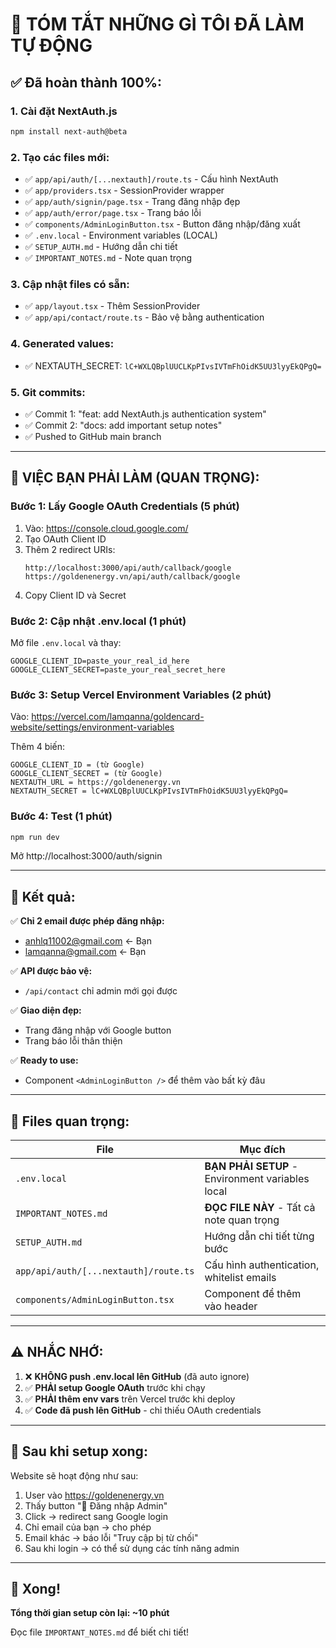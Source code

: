 # 🎯 TÓM TẮT NHỮNG GÌ TÔI ĐÃ LÀM TỰ ĐỘNG

## ✅ Đã hoàn thành 100%:

### 1. Cài đặt NextAuth.js
```bash
npm install next-auth@beta
```

### 2. Tạo các files mới:
- ✅ `app/api/auth/[...nextauth]/route.ts` - Cấu hình NextAuth
- ✅ `app/providers.tsx` - SessionProvider wrapper
- ✅ `app/auth/signin/page.tsx` - Trang đăng nhập đẹp
- ✅ `app/auth/error/page.tsx` - Trang báo lỗi
- ✅ `components/AdminLoginButton.tsx` - Button đăng nhập/đăng xuất
- ✅ `.env.local` - Environment variables (LOCAL)
- ✅ `SETUP_AUTH.md` - Hướng dẫn chi tiết
- ✅ `IMPORTANT_NOTES.md` - Note quan trọng

### 3. Cập nhật files có sẵn:
- ✅ `app/layout.tsx` - Thêm SessionProvider
- ✅ `app/api/contact/route.ts` - Bảo vệ bằng authentication

### 4. Generated values:
- ✅ NEXTAUTH_SECRET: `lC+WXLQBplUUCLKpPIvsIVTmFhOidK5UU3lyyEkQPgQ=`

### 5. Git commits:
- ✅ Commit 1: "feat: add NextAuth.js authentication system"
- ✅ Commit 2: "docs: add important setup notes"
- ✅ Pushed to GitHub main branch

---

## 🔴 VIỆC BẠN PHẢI LÀM (QUAN TRỌNG):

### Bước 1: Lấy Google OAuth Credentials (5 phút)

1. Vào: https://console.cloud.google.com/
2. Tạo OAuth Client ID
3. Thêm 2 redirect URIs:
   ```
   http://localhost:3000/api/auth/callback/google
   https://goldenenergy.vn/api/auth/callback/google
   ```
4. Copy Client ID và Secret

### Bước 2: Cập nhật .env.local (1 phút)

Mở file `.env.local` và thay:
```env
GOOGLE_CLIENT_ID=paste_your_real_id_here
GOOGLE_CLIENT_SECRET=paste_your_real_secret_here
```

### Bước 3: Setup Vercel Environment Variables (2 phút)

Vào: https://vercel.com/lamqanna/goldencard-website/settings/environment-variables

Thêm 4 biến:
```
GOOGLE_CLIENT_ID = (từ Google)
GOOGLE_CLIENT_SECRET = (từ Google)
NEXTAUTH_URL = https://goldenenergy.vn
NEXTAUTH_SECRET = lC+WXLQBplUUCLKpPIvsIVTmFhOidK5UU3lyyEkQPgQ=
```

### Bước 4: Test (1 phút)

```bash
npm run dev
```

Mở http://localhost:3000/auth/signin

---

## 🎯 Kết quả:

✅ **Chỉ 2 email được phép đăng nhập:**
   - anhlq11002@gmail.com ← Bạn
   - lamqanna@gmail.com ← Bạn

✅ **API được bảo vệ:**
   - `/api/contact` chỉ admin mới gọi được

✅ **Giao diện đẹp:**
   - Trang đăng nhập với Google button
   - Trang báo lỗi thân thiện

✅ **Ready to use:**
   - Component `<AdminLoginButton />` để thêm vào bất kỳ đâu

---

## 📁 Files quan trọng:

| File | Mục đích |
|------|----------|
| `.env.local` | **BẠN PHẢI SETUP** - Environment variables local |
| `IMPORTANT_NOTES.md` | **ĐỌC FILE NÀY** - Tất cả note quan trọng |
| `SETUP_AUTH.md` | Hướng dẫn chi tiết từng bước |
| `app/api/auth/[...nextauth]/route.ts` | Cấu hình authentication, whitelist emails |
| `components/AdminLoginButton.tsx` | Component để thêm vào header |

---

## ⚠️ NHẮC NHỚ:

1. ❌ **KHÔNG push .env.local lên GitHub** (đã auto ignore)
2. ✅ **PHẢI setup Google OAuth** trước khi chạy
3. ✅ **PHẢI thêm env vars** trên Vercel trước khi deploy
4. ✅ **Code đã push lên GitHub** - chỉ thiếu OAuth credentials

---

## 🚀 Sau khi setup xong:

Website sẽ hoạt động như sau:

1. User vào https://goldenenergy.vn
2. Thấy button "🔐 Đăng nhập Admin"
3. Click → redirect sang Google login
4. Chỉ email của bạn → cho phép
5. Email khác → báo lỗi "Truy cập bị từ chối"
6. Sau khi login → có thể sử dụng các tính năng admin

---

## 🎉 Xong!

**Tổng thời gian setup còn lại: ~10 phút**

Đọc file `IMPORTANT_NOTES.md` để biết chi tiết!
